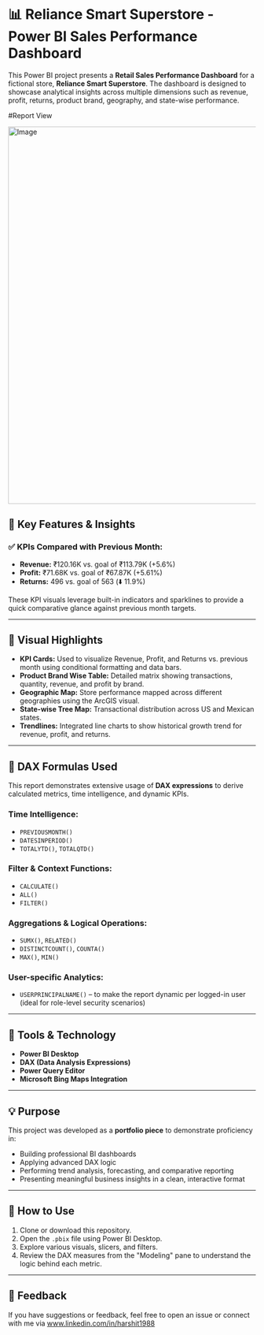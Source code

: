 # 📊 Reliance Smart Superstore - Power BI Sales Performance Dashboard

This Power BI project presents a **Retail Sales Performance Dashboard** for a fictional store, **Reliance Smart Superstore**. The dashboard is designed to showcase analytical insights across multiple dimensions such as revenue, profit, returns, product brand, geography, and state-wise performance.

#Report View

<img width="766" alt="Image" src="https://github.com/user-attachments/assets/1768fe59-b21c-4e1e-b3f8-f39bbfba6acd" />


## 🧠 Key Features & Insights

### ✅ KPIs Compared with Previous Month:
- **Revenue:** ₹120.16K vs. goal of ₹113.79K (+5.6%)
- **Profit:** ₹71.68K vs. goal of ₹67.87K (+5.61%)
- **Returns:** 496 vs. goal of 563 (⬇️ 11.9%)

These KPI visuals leverage built-in indicators and sparklines to provide a quick comparative glance against previous month targets.

---

## 📌 Visual Highlights

- **KPI Cards:** Used to visualize Revenue, Profit, and Returns vs. previous month using conditional formatting and data bars.
- **Product Brand Wise Table:** Detailed matrix showing transactions, quantity, revenue, and profit by brand.
- **Geographic Map:** Store performance mapped across different geographies using the ArcGIS visual.
- **State-wise Tree Map:** Transactional distribution across US and Mexican states.
- **Trendlines:** Integrated line charts to show historical growth trend for revenue, profit, and returns.

---

## 🧮 DAX Formulas Used

This report demonstrates extensive usage of **DAX expressions** to derive calculated metrics, time intelligence, and dynamic KPIs.

### Time Intelligence:
- `PREVIOUSMONTH()`
- `DATESINPERIOD()`
- `TOTALYTD()`, `TOTALQTD()`

### Filter & Context Functions:
- `CALCULATE()`
- `ALL()`
- `FILTER()`

### Aggregations & Logical Operations:
- `SUMX()`, `RELATED()`
- `DISTINCTCOUNT()`, `COUNTA()`
- `MAX()`, `MIN()`

### User-specific Analytics:
- `USERPRINCIPALNAME()` – to make the report dynamic per logged-in user (ideal for role-level security scenarios)

---

## 🧰 Tools & Technology

- **Power BI Desktop**
- **DAX (Data Analysis Expressions)**
- **Power Query Editor**
- **Microsoft Bing Maps Integration**

---

## 💡 Purpose

This project was developed as a **portfolio piece** to demonstrate proficiency in:
- Building professional BI dashboards
- Applying advanced DAX logic
- Performing trend analysis, forecasting, and comparative reporting
- Presenting meaningful business insights in a clean, interactive format

---

## 📎 How to Use

1. Clone or download this repository.
2. Open the `.pbix` file using Power BI Desktop.
3. Explore various visuals, slicers, and filters.
4. Review the DAX measures from the "Modeling" pane to understand the logic behind each metric.

---

## 📣 Feedback

If you have suggestions or feedback, feel free to open an issue or connect with me via www.linkedin.com/in/harshit1988
